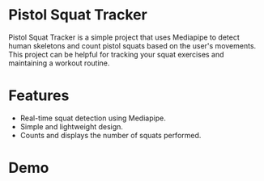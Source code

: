 # Pistol Squat Tracker
Pistol Squat Tracker is a simple project that uses Mediapipe to detect human skeletons and count pistol squats based on the user's movements. This project can be helpful for tracking your squat exercises and maintaining a workout routine.

# Features
- Real-time squat detection using Mediapipe.
- Simple and lightweight design.
- Counts and displays the number of squats performed.

# Demo

